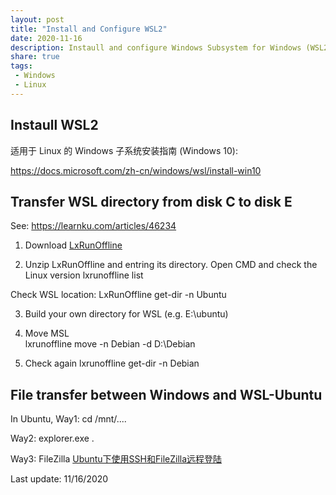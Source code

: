 ```yaml
---
layout: post
title: "Install and Configure WSL2"
date: 2020-11-16
description: Instaull and configure Windows Subsystem for Windows (WSL2)
share: true
tags:
 - Windows
 - Linux
---
```


## Instaull WSL2
适用于 Linux 的 Windows 子系统安装指南 (Windows 10):

<https://docs.microsoft.com/zh-cn/windows/wsl/install-win10>

## Transfer WSL directory from disk C to disk E

See: https://learnku.com/articles/46234

1. Download [LxRunOffline](https://github.com/DDoSolitary/LxRunOffline/releases)

2. Unzip LxRunOffline and entring its directory. Open CMD and check the Linux version 
    lxrunoffline list

Check WSL location:
    LxRunOffline get-dir -n Ubuntu

3. Build your own directory for WSL (e.g. E:\ubuntu)

4. Move MSL   
    lxrunoffline move -n Debian -d D:\Debian

5. Check again 
    lxrunoffline get-dir -n Debian

## File transfer between Windows and WSL-Ubuntu
In Ubuntu, 
Way1: 
    cd /mnt/....

Way2:
    explorer.exe .    

Way3: FileZilla
[Ubuntu下使用SSH和FileZilla远程登陆](https://blog.csdn.net/qiuchengjia/article/details/52923249)


Last update: 11/16/2020